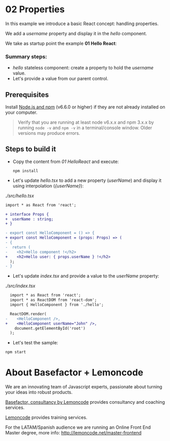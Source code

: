# 02 Properties

In this example we introduce a basic React concept: handling properties.

We add a _username_ property and display it in the _hello_ component.

We take as startup point the example **01 Hello React**:

### Summary steps:

- _hello_ stateless component: create a property to hold the _username_ value.
- Let's provide a value from our parent control.

## Prerequisites

Install [Node.js and npm](https://nodejs.org/en/) (v6.6.0 or higher) if they are not already installed on your computer.

> Verify that you are running at least node v6.x.x and npm 3.x.x by running `node -v` and `npm -v` in a terminal/console window. Older versions may produce errors.

## Steps to build it

- Copy the content from _01 HelloReact_ and execute:

  ```
  npm install
  ```

- Let's update _hello.tsx_ to add a new property (_userName_) and display it using interpolation (_{userName}_):

_./src/hello.tsx_

```diff
import * as React from 'react';

+ interface Props {
+  userName : string;
+ }

- export const HelloComponent = () => {
+ export const HelloComponent = (props: Props) => (
- {
-  return (
-    <h2>Hello component !</h2>
+    <h2>Hello user: { props.userName } !</h2>
  );
- }
```

- Let's update _index.tsx_ and provide a value to the _userName_ property:

_./src/index.tsx_

```diff
  import * as React from 'react';
  import * as ReactDOM from 'react-dom';
  import { HelloComponent } from './hello';

  ReactDOM.render(
-    <HelloComponent />,
+    <HelloComponent userName="John" />,
    document.getElementById('root')
  );
```

- Let's test the sample:

```cmd
npm start
```

# About Basefactor + Lemoncode

We are an innovating team of Javascript experts, passionate about turning your ideas into robust products.

[Basefactor, consultancy by Lemoncode](http://www.basefactor.com) provides consultancy and coaching services.

[Lemoncode](http://lemoncode.net/services/en/#en-home) provides training services.

For the LATAM/Spanish audience we are running an Online Front End Master degree, more info: http://lemoncode.net/master-frontend

